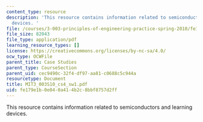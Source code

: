 ```yaml
---
content_type: resource
description: 'This resource contains information related to semiconductors and learning
  devices. '
file: /courses/3-003-principles-of-engineering-practice-spring-2010/fe179e1b0e040a414b2c8bbf8757d2ff_MIT3_003S10_cs4_sw1.pdf
file_size: 82043
file_type: application/pdf
learning_resource_types: []
license: https://creativecommons.org/licenses/by-nc-sa/4.0/
ocw_type: OCWFile
parent_title: Case Studies
parent_type: CourseSection
parent_uid: cec9490c-32f4-df97-aa81-c0688c5c944a
resourcetype: Document
title: MIT3_003S10_cs4_sw1.pdf
uid: fe179e1b-0e04-0a41-4b2c-8bbf8757d2ff
---
```

This resource contains information related to semiconductors and learning devices. 